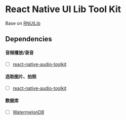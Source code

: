 # React Native UI Lib Tool Kit

Base on [RNUILib](https://github.com/wix/react-native-ui-lib)

## Dependencies

#### 音频播放/录音
- [ ] [react-native-audio-toolkit](https://github.com/rnui-toolkit/react-native-audio-toolkit)

#### 选取图片、拍照
- [ ] [react-native-audio-toolkit](https://github.com/rnui-toolkit/react-native-audio-toolkit)

#### 数据库
- [ ] [WatermelonDB](https://github.com/rnui-toolkit/WatermelonDB)
